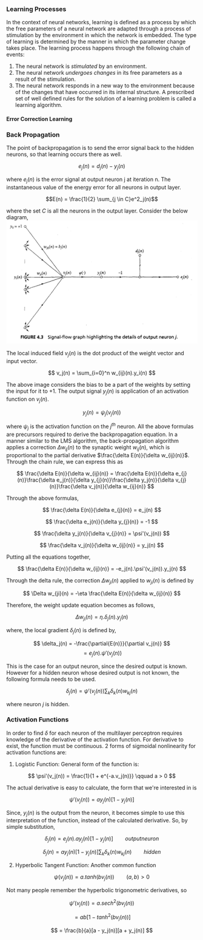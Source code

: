 
### Learning Processes

In the context of neural networks, learning is defined as a process by which the free parameters of a neural network are adapted through a process of stimulation by the environment in which the network is embedded. The type of learning is determined by the manner in which the parameter change takes place.
The learning process happens through the following chain of events:
1. The neural network is *stimulated*  by an environment.
2. The neural network *undergoes changes* in its free parameters as a result of the stimulation.
3. The neural network responds in a new way to the environment because of the changes that have occurred in its internal structure.
A prescribed set of well defined rules for the solution of a learning problem is called a learning algorithm.
#### Error Correction Learning


### Back Propagation

The point of backpropagation is to send the error signal back to the hidden neurons, so that learning occurs there as well. 

$$
e_{j}(n) = d_{j}(n) - y_{j}(n)
$$

where $e_{j}(n)$ is the error signal at output neuron j at iteration n.
The instantaneous value of the energy error for all neurons in output layer.

$$E(n) = \frac{1}{2} \sum_{j \in C}e^2_j(n)$$

where the set $C$ is all the neurons in the output layer.
Consider the below diagram,
![](ann/backprop.png)


The local induced field $v_j(n)$ is the dot product of the weight vector and input vector.

$$
v_j(n) = \sum_{i=0}^n w_{ij}(n).y_i(n)
$$

The above image considers the bias to be a part of the weights by setting the input for it to +1.
The output signal $y_j(n)$ is application of an activation function on $v_j(n)$.

$$
y_j(n) = \psi_j(v_j(n))
$$

where $\psi_j$ is the activation function on the $j^{th}$ neuron.
All the above formulas are precursors required to derive the backpropagation equation. In a manner similar to the LMS algorithm, the back-propagation algorithm applies a correction $\Delta w_{ij}(n)$ to the synaptic weight $w_{ij}(n)$, which is proportional to the partial derivative $\frac{\delta E(n)}{\delta w_{ij}(n)}$. Through the chain rule, we can express this as

$$
\frac{\delta E(n)}{\delta w_{ij}(n)} = \frac{\delta E(n)}{\delta e_{j}(n)}\frac{\delta e_j(n)}{\delta y_{j}(n)}\frac{\delta y_j(n)}{\delta v_{j}(n)}\frac{\delta v_j(n)}{\delta w_{ij}(n)}
$$

Through the above formulas,

$$
\frac{\delta E(n)}{\delta e_{j}(n)} = e_j(n)
$$

$$
\frac{\delta e_j(n)}{\delta y_{j}(n)} = -1
$$

$$
\frac{\delta y_j(n)}{\delta v_{j}(n)} = \psi'(v_j(n))
$$

$$
\frac{\delta v_j(n)}{\delta w_{ij}(n)} = y_j(n)
$$

Putting all the equations together, 

$$
\frac{\delta E(n)}{\delta w_{ij}(n)} = -e_j(n).\psi'(v_j(n)).y_j(n)
$$

Through the delta rule, the correction $\Delta w_{ji}(n)$ applied to $w_{ji}(n)$ is defined by 

$$
\Delta w_{ji}(n) = -\eta \frac{\delta E(n)}{\delta w_{ij}(n)}
$$

Therefore, the weight update equation becomes as follows,

$$
\Delta w_{ji}(n) = \eta.\delta_j(n).y_j(n)
$$

where, the local gradient $\delta_j(n)$ is defined by,

$$
\delta_j(n) = -\frac{\partial{E(n)}}{\partial v_j(n)} 
$$
$$
= e_j(n).\psi'(v_j(n))
$$

This is the case for an output neuron, since the desired output is known. However for a hidden neuron whose desired output is not known, the following formula needs to be used.

$$
\delta_j(n) = \psi'(v_j(n))\sum_k\delta_k(n)w_{kj}(n)
$$

where neuron $j$ is hidden.

### Activation Functions

In order to find $\delta$ for each neuron of the multilayer perceptron requires knowledge of the derivative of the activation function. For derivative to exist, the function must be continuous. 2 forms of sigmoidal nonlinearity for activation functions are:

1. Logistic Function: General form of the function is:

$$
\psi'(v_j(n)) = \frac{1}{1 + e^{-a.v_j(n)}} \qquad a > 0
$$

The actual derivative is easy to calculate, the form that we're interested in is

$$
\psi'(v_j(n)) = ay_j(n)[1-y_j(n)]
$$

Since, $y_j(n)$ is the output from the neuron, it becomes simple to use this interpretation of the function, instead of the calculated derivative. So, by simple substitution,

$$
\delta_j(n) = e_j(n).ay_j(n)[1-y_j(n)] \qquad output neuron
$$

$$
\delta_j(n) = ay_j(n)[1-y_j(n)]\sum_k\delta_k(n)w_{kj}(n) \qquad hidden
$$

2. Hyperbolic Tangent Function: Another common function

$$
\psi(v_j(n)) = a.tanh(bv_j(n)) \qquad (a, b) > 0
$$

Not many people remember the hyperbolic trigonometric derivatives, so

$$
\psi'(v_j(n)) = a.sech^2(bv_j(n))
$$

$$
= ab[1 - tanh^2(bv_j(n))]
$$

$$
= \frac{b}{a}[a - y_j(n)][a + y_j(n)]
$$


